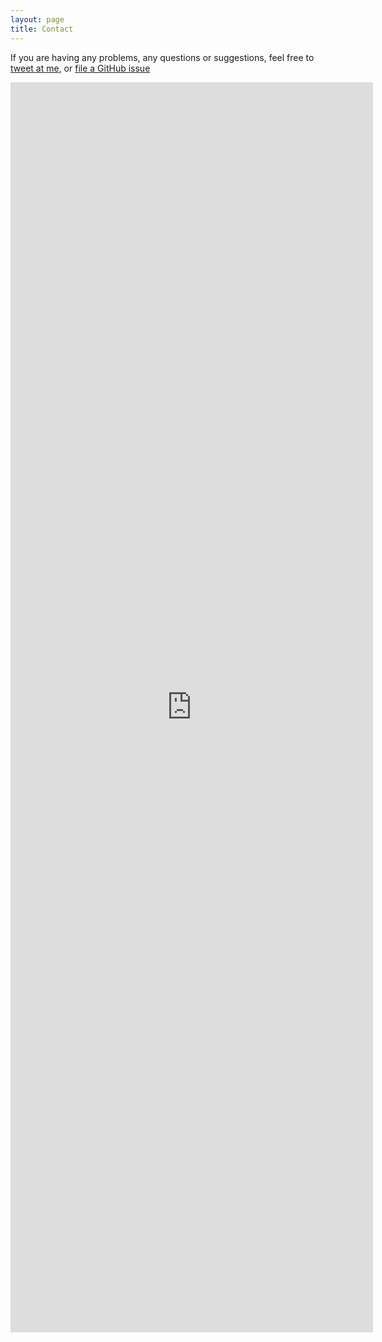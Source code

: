 ```yaml
---
layout: page
title: Contact
---
```


If you are having any problems, any questions or suggestions, feel free to [tweet at me](https://twitter.com/intent/tweet?text=%40paululele), or [file a GitHub issue](https://github.com/lenpaul/lagrange/issues/new)

<iframe src="https://docs.google.com/forms/d/e/1FAIpQLScTnc_CxWKrgfPvy_U98UTF8b4X_83dVFxPDfgutdfdzuNGtg/viewform?embedded=true" width="580" height="2000" frameborder="0" marginheight="0" marginwidth="0">Se încarcă...</iframe>
